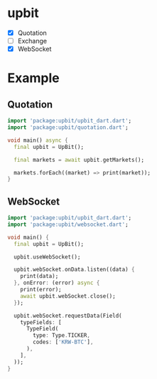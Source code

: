 # upbit

- [x] Quotation
- [ ] Exchange
- [x] WebSocket

# Example
## Quotation
```dart
import 'package:upbit/upbit_dart.dart';
import 'package:upbit/quotation.dart';

void main() async {
  final upbit = UpBit();

  final markets = await upbit.getMarkets();

  markets.forEach((market) => print(market));
}
```

## WebSocket
```dart
import 'package:upbit/upbit_dart.dart';
import 'package:upbit/websocket.dart';

void main() {
  final upbit = UpBit();

  upbit.useWebSocket();

  upbit.webSocket.onData.listen((data) {
    print(data);
  }, onError: (error) async {
    print(error);
    await upbit.webSocket.close();
  });

  upbit.webSocket.requestData(Field(
    typeFields: [
      TypeField(
        type: Type.TICKER,
        codes: ['KRW-BTC'],
      ),
    ],
  ));
}
```